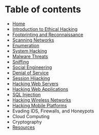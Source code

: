 # Table of contents

* [Home](README.md)
* [Introduction to Ethical Hacking](introduction-to-ethical-hacking.md)
* [Footprinting and Reconnaissance](footprinting-and-reconnaissance.md)
* [Scanning Networks](scanning-networks.md)
* [Enumeration](enumeration.md)
* [System Hacking](system-hacking.md)
* [Malware Threats](malware-threats.md)
* [Sniffing](sniffing.md)
* [Social Engineering](social-engineering.md)
* [Denial of Service](denial-of-service.md)
* [Session Hijacking](session-hijacking.md)
* [Hacking Web Servers](hacking-web-servers.md)
* [Hacking Web Applications](hacking-web-applications.md)
* [SQL Injection](sql-injection.md)
* [Hacking Wireless Networks](hacking-wireless-networks.md)
* [Hacking Mobile Platforms](hacking-mobile-platforms.md)
* Evading IDS, Firewalls, and Honeypots
* Cloud Computing
* Cryptography
* [Resources](resources.md)

